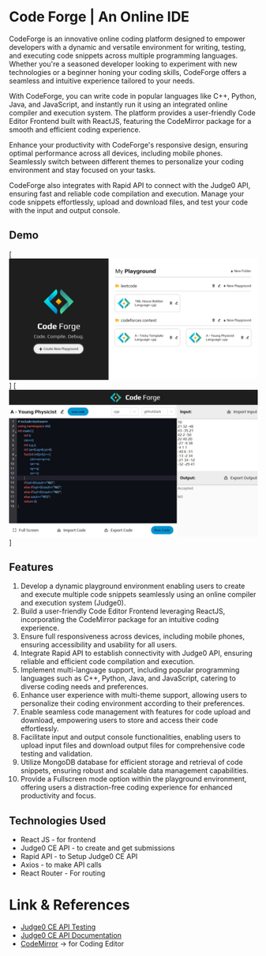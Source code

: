 # Code Forge | An Online IDE

CodeForge is an innovative online coding platform designed to empower developers with a dynamic and versatile environment for writing, testing, and executing code snippets across multiple programming languages. Whether you're a seasoned developer looking to experiment with new technologies or a beginner honing your coding skills, CodeForge offers a seamless and intuitive experience tailored to your needs.

With CodeForge, you can write code in popular languages like C++, Python, Java, and JavaScript, and instantly run it using an integrated online compiler and execution system. The platform provides a user-friendly Code Editor Frontend built with ReactJS, featuring the CodeMirror package for a smooth and efficient coding experience.

Enhance your productivity with CodeForge's responsive design, ensuring optimal performance across all devices, including mobile phones. Seamlessly switch between different themes to personalize your coding environment and stay focused on your tasks.

CodeForge also integrates with Rapid API to connect with the Judge0 API, ensuring fast and reliable code compilation and execution. Manage your code snippets effortlessly, upload and download files, and test your code with the input and output console.

## Demo

<!-- \src\assets\homepage.jpeg -->

[<img src="/src/assets/homepage.jpeg" alt="Home Page"/>
]
[<img src="/src/assets/playgroundPage.jpeg" alt="playground Page">]

## Features

1. Develop a dynamic playground environment enabling users to create and execute multiple code snippets seamlessly using an online compiler and execution system (Judge0).
2. Build a user-friendly Code Editor Frontend leveraging ReactJS, incorporating the CodeMirror package for an intuitive coding experience.
3. Ensure full responsiveness across devices, including mobile phones, ensuring accessibility and usability for all users.
4. Integrate Rapid API to establish connectivity with Judge0 API, ensuring reliable and efficient code compilation and execution.
5. Implement multi-language support, including popular programming languages such as C++, Python, Java, and JavaScript, catering to diverse coding needs and preferences.
6. Enhance user experience with multi-theme support, allowing users to personalize their coding environment according to their preferences.
7. Enable seamless code management with features for code upload and download, empowering users to store and access their code effortlessly.
8. Facilitate input and output console functionalities, enabling users to upload input files and download output files for comprehensive code testing and validation.
9. Utilize MongoDB database for efficient storage and retrieval of code snippets, ensuring robust and scalable data management capabilities.
10. Provide a Fullscreen mode option within the playground environment, offering users a distraction-free coding experience for enhanced productivity and focus.

## Technologies Used

- React JS - for frontend
- Judge0 CE API - to create and get submissions
- Rapid API - to Setup Judge0 CE API
- Axios - to make API calls
- React Router - For routing

# Link & References

- [Judge0 CE API Testing](https://rapidapi.com/judge0-official/api/judge0-ce)
- [Judge0 CE API Documentation](https://ce.judge0.com/)
- [CodeMirror](https://uiwjs.github.io/react-codemirror/) -> for Coding Editor
